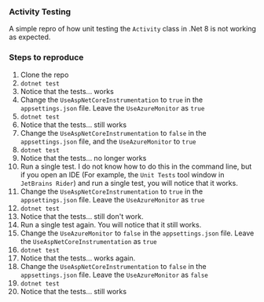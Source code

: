 ### Activity Testing

A simple repro of how unit testing the `Activity` class in .Net 8 is not working as expected.


### Steps to reproduce

1. Clone the repo
2. `dotnet test`
3. Notice that the tests... works
4. Change the `UseAspNetCoreInstrumentation` to `true` in the `appsettings.json` file. Leave the `UseAzureMonitor` as `true`
5. `dotnet test`
6. Notice that the tests... still works
7. Change the `UseAspNetCoreInstrumentation` to `false` in the `appsettings.json` file, and the `UseAzureMonitor` to `true`
8. `dotnet test`
9. Notice that the tests... no longer works
10. Run a single test. I do not know how to do this in the command line, but if you open an IDE (For example, the `Unit Tests` tool window in `JetBrains Rider`) and run a single test, you will notice that it works.
11. Change the `UseAspNetCoreInstrumentation` to `true` in the `appsettings.json` file. Leave the `UseAzureMonitor` as `true`
12. `dotnet test`
13. Notice that the tests... still don't work.
14. Run a single test again. You will notice that it still works.
15. Change the `UseAzureMonitor` to `false` in the `appsettings.json` file. Leave the `UseAspNetCoreInstrumentation` as `true`
16. `dotnet test`
17. Notice that the tests... works again.
18. Change the `UseAspNetCoreInstrumentation` to `false` in the `appsettings.json` file. Leave the `UseAzureMonitor` as `false`
19. `dotnet test`
20. Notice that the tests... still works
